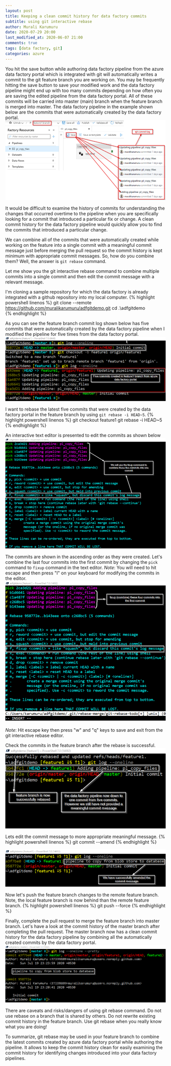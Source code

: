 ```yaml
---
layout: post
title: Keeping a clean commit history for data factory commits
subtitle: using git interactive rebase
author: Murali Karumuru
date: 2020-07-29 20:00
last_modified_at: 2020-06-07 21:00
comments: true
tags: [data factory, git]
categories: azure
---
```

You hit the save button while authoring data factory pipeline from the azure data factory portal which is integrated with git will automatically writes a commit to the git feature branch you are working on. You may be frequently hitting the save button to save your modified work and the data factory pipeline might end up with too many commits depending on how often you are saving the edited pipeline from the data factory portal. All of these commits will be carried into master (main) branch when the feature branch is merged into master. The data factory pipeline in the example shown below are the commits that were automatically created by the data factory portal.  
![adfgitcommit](../img/blog/adfgitrebase/2020-07-27-adfpipelinegitcommit.png)  

It would be difficult to examine the history of commits for understanding the changes that occurred overtime to the pipeline when you are specifically looking for a commit that introduced a particular fix or change.
A clean commit history for the data factory pipeline would quickly allow you to find the commits that introduced a particular change.

We can combine all of the commits that were automatically created while working on the feature into a single commit with a meaningful commit message just before merging the pull request so the commit history is kept minimum with appropriate commit messages. So, how do you combine them? Well, the answer is `git rebase` command.

Let me show you the git interactive rebase command to combine multiple commits into a single commit and then edit the commit message with a relevant message.

I'm cloning a sample repository for which the data factory is already integrated with a github repository into my local computer.
{% highlight powershell linenos %}
git clone --remote https://github.com/muralikarumuru/adfgitdemo.git
cd .\adfgitdemo\
{% endhighlight %}

As you can see the feature branch commit log shown below has five commits that were automatically created by the data factory pipeline when I modified the pipeline for five times from the data factory portal.  
![gitcommitlog](../img/blog/adfgitrebase/2020-07-27-initial-git-log.png)

I want to rebase the latest five commits that were created by the data factory portal in the feature branch by using `git rebase -i HEAD~5`.
{% highlight powershell linenos %}
git checkout feature1
git rebase -i HEAD~5
{% endhighlight %}

An interactive text editor is presented to edit the commits as shown below  
![gitrebase](../img/blog/adfgitrebase/2020-07-27-git-interactive-rebase.png)

The commits are shown in the ascending order as they were created. Let's combine the last four commits into the first commit by changing the `pick` command to  `fixup` command in the text editor.
_Note_: You will need to hit escape and then press "I" on your keyboard for modifying the commits in the editor.  
![gitrebasefixup](../img/blog/adfgitrebase/2020-07-27-git-interactive-rebase-fixup.png)  

_Note_: Hit escape key then press "w" and "q" keys to save and exit from the git interactive rebase editor.

Check the commits in the feature branch after the rebase is successful.  
![gitpostrebase](../img/blog/adfgitrebase/2020-07-27-post-rebase-check.png)

Lets edit the commit message to more appropriate meaningful message.
{% highlight powershell linenos %}
git commit --amend
{% endhighlight %}  

![gitpostrebase](../img/blog/adfgitrebase/2020-07-27-post-commit-amend.png)

Now let's push the feature branch changes to the remote feature branch. Note, the local feature branch is now behind than the remote feature branch.
{% highlight powershell linenos %}
git push --force
{% endhighlight %}

Finally, complete the pull request to merge the feature branch into master branch. Let's have a look at the commit history of the master branch after completing the pull request. The master branch now has a clean commit history for the data factory pipeline by combining all the automatically created commits by the data factory portal.
![mastercommithistory](../img/blog/adfgitrebase/2020-07-27-master-commit-history.png)

There are caveats and risks/dangers of using git rebase command. Do not use rebase on a branch that is shared by others. Do not rewrite existing commit history in the feature branch. Use git rebase when you really know what you are doing!

To summarize, git rebase may be used in your feature branch to combine the latest commits created by azure data factory portal while authoring the pipeline. It allows to keep the commit history clean for easily examining the commit history for identifying changes introduced into your data factory pipelines.
